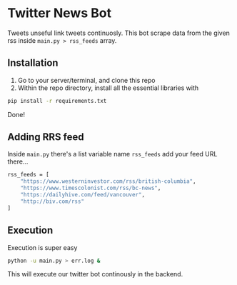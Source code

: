 # Twitter News Bot
Tweets unseful link tweets continuosly. This bot scrape data from the given rss inside `main.py > rss_feeds` array. 

## Installation
1. Go to your server/terminal, and clone this repo
2. Within the repo directory, install all the essential libraries with 
```bash
pip install -r requirements.txt
```
Done!

## Adding RRS feed
Inside `main.py` there's a list variable name `rss_feeds` add your feed URL there...

```bash
rss_feeds = [
    "https://www.westerninvestor.com/rss/british-columbia",
    "https://www.timescolonist.com/rss/bc-news",
    "https://dailyhive.com/feed/vancouver",
    "http://biv.com/rss"
]
```

## Execution
Execution is super easy

```bash
python -u main.py > err.log &
```

This will execute our twitter bot continously in the backend.
